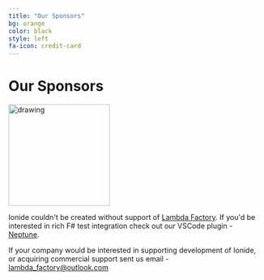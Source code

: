 ```yaml
---
title: "Our Sponsors"
bg: orange
color: black
style: left
fa-icon: credit-card
---
```


# Our Sponsors

<a href="https://lambdafactory.io"><img src="https://cdn-images-1.medium.com/max/332/1*la7_YvDFvrtA720P5bYWBQ@2x.png" alt="drawing" width="200"/></a>

Ionide couldn't be created without support of [Lambda Factory](https://lambdafactory.io). If you'd be interested in rich F# test integration check out our VSCode plugin - [Neptune](https://github.com/LambdaFactory/Neptune-public).

If your company would be interested in supporting development of Ionide, or acquiring commercial support sent us email - lambda_factory@outlook.com

